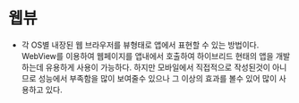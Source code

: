 # 웹뷰
* 각 OS별 내장된 웹 브라우저를 뷰형태로 앱에서 표현할 수 있는 방법이다. WebView를 이용하여 웹페이지를 앱내에서 호출하여 하이브리드 현태의 앱을 개발하는데 유용하게 사용이 가능하다. 하지만 모바일에서 직접적으로 작성된것이 아니므로 성능에서 부족함을 많이 보여줄수 있으나 그 이상의 효과를 볼수 있어 많이 사용하고 있다.

